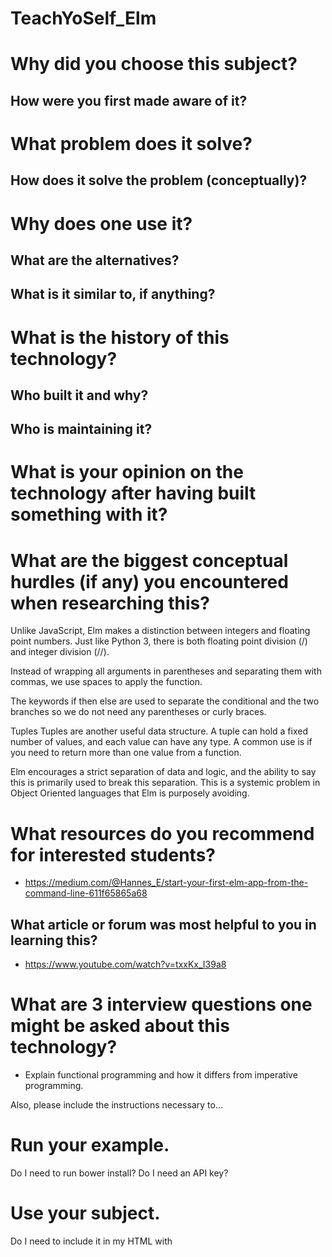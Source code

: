 # TeachYoSelf_Elm
# Why did you choose this subject?

## How were you first made aware of it?

# What problem does it solve?
## How does it solve the problem (conceptually)?

# Why does one use it?
## What are the alternatives?
## What is it similar to, if anything?

# What is the history of this technology?
## Who built it and why?
## Who is maintaining it?

# What is your opinion on the technology after having built something with it?

# What are the biggest conceptual hurdles (if any) you encountered when researching this?
  Unlike JavaScript, Elm makes a distinction between integers and floating point numbers. Just like Python 3, there is both floating point division (/) and integer division (//).

  Instead of wrapping all arguments in parentheses and separating them with commas, we use spaces to apply the function.

  The keywords if then else are used to separate the conditional and the two branches so we do not need any parentheses or curly braces.

  Tuples Tuples are another useful data structure. A tuple can hold a fixed number of values, and each value can have any type. A common use is if you need to return more than one value from a function.

  Elm encourages a strict separation of data and logic, and the ability to say this is primarily used to break this separation. This is a systemic problem in Object Oriented languages that Elm is purposely avoiding.
# What resources do you recommend for interested students?
  - https://medium.com/@Hannes_E/start-your-first-elm-app-from-the-command-line-611f65865a68

## What article or forum was most helpful to you in learning this?
  - https://www.youtube.com/watch?v=txxKx_I39a8

# What are 3 interview questions one might be asked about this technology?
 - Explain functional programming and how it differs from imperative programming.


Also, please include the instructions necessary to...

# Run your example.
  Do I need to run bower install? Do I need an API key?
# Use your subject.
  Do I need to include it in my HTML with <script> tags? Do I need to brew install anything? Can I deploy it to Heroku?
